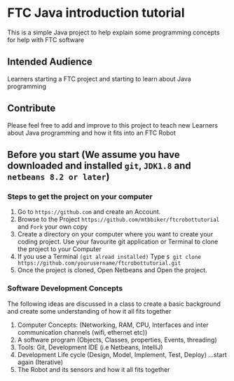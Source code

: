 # FTC Java introduction tutorial
This is a simple Java project to help explain some programming concepts for help with FTC software

## Intended Audience

Learners starting a FTC project and starting to learn about Java programming

## Contribute

Please feel free to add and improve to this project to teach new Learners about Java programming and how it fits into an FTC Robot

## Before you start (We assume you have downloaded and installed ```git```, ```JDK1.8``` and ```netbeans 8.2 or later```)

### Steps to get the project on your computer

1. Go to ```https://github.com``` and create an Account.
2. Browse to the Project ```https://github.com/mtbbiker/ftcrobottutorial``` and ```Fork``` your own copy
3. Create a directory on your computer where you want to create your coding project. Use your favourite git application or Terminal to clone the project to your Computer
4. If you use a Terminal ```(git alread installed)``` Type ```$ git clone https://github.com/yourusername/ftcrobottutorial.git```
5. Once the project is cloned, Open Netbeans and Open the project. 

### Software Development Concepts

The following ideas are discussed in a class to create a basic background and create some understanding of how it all fits together

1. Computer Concepts: (Networking, RAM, CPU, Interfaces and inter communication channels (wifi, ethernet etc))
2. A software program (Objects, Classes, properties, Events, threading) 
3. Tools: Git, Development IDE (i.e Netbeans, IntelliJ)
4. Development Life cycle (Design, Model, Implement, Test, Deploy) ...start again (Iterative)
5. The Robot and its sensors and how it all fits together


